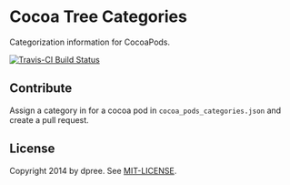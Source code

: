 # Cocoa Tree Categories

Categorization information for CocoaPods.

[![Travis-CI Build Status](https://secure.travis-ci.org/cocoa-tree/categories.png)](https://secure.travis-ci.org/cocoa-tree/categories)

## Contribute

Assign a category in for a cocoa pod in `cocoa_pods_categories.json` and create a pull request. 

## License

Copyright 2014 by dpree. See [MIT-LICENSE](LICENSE.txt).
